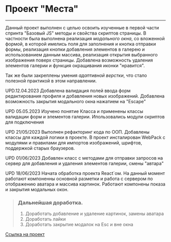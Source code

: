 # Проект "Места"
***

Данный проект выполнен с целью освоить изученные в первой части спринта "Базовый JS" методы и свойства скриптов страницы. 
В частности была выполнена реализация *модального окна*, со вложенной формой, в которой имелись поля для заполнения и кнопка отправки формы, реализация кнопки добавления элементов в галерею и использованием данным массива, реализация открытия выбранного изображения поверх страницы. Добавлена возможность удаления элементов галерии и функция окращивания иконки "нравится".

Так же были закреплены умения *адаптивной верстки*, что стало полезной практикой в этом направлении.

UPD.12.04.2023
Добавлена валидация полей ввода форм редактирования профиля и добавления новых изображений.
Добавлена возможность закрытия модального окна нажатием на "Escape"

UPD 05.05.2023
Изучено понятие Класса и применены классы валидации форм и элементов галерии. Ипользовались модули скриптов для подключения

UPD 21/05/2023
Выполнен рефакторинг кода по ООП. Добавлены классы для каждой логики в проекте.
В проект инсталирован WebPack с модулями и правилами для импортов изображений, шрифтов, поддержкой старых браузеров.

UPD 01/06/2023
Добавлен класс с методами для отправки запросов на сервер для добавления и удаления элементов галерии, смены "автара"

UPD 18/06/2023
Начата обработка проекта React`ом. На данный момент работают компоненны основной разметки и работа с сервером по отображению аватара и массива картинок. Работают компонены показа и закрытия модальных окон.

> ### Дальнейшая доработка.
>
> 1. Доработать добавление и удаление картинок, замены аватара
> 2. Доработать лайки
> 3. Доработать закрытие модалок на Esc и вне окна




[Ссылка на проект](https://l1qwy.github.io/mesto/)

